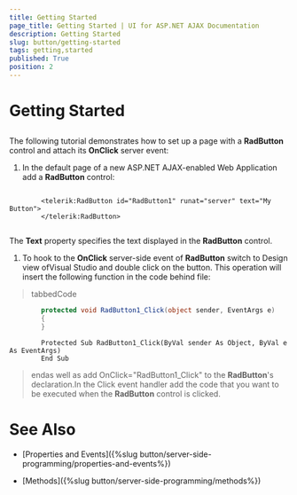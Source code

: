 ```yaml
---
title: Getting Started
page_title: Getting Started | UI for ASP.NET AJAX Documentation
description: Getting Started
slug: button/getting-started
tags: getting,started
published: True
position: 2
---
```


# Getting Started



## 

The following tutorial demonstrates how to set up a page with a __RadButton__ control and attach its __OnClick__ server event:

1. In the default page of a new ASP.NET AJAX-enabled Web Application add a __RadButton__ control:

````ASPNET
		
		<telerik:RadButton id="RadButton1" runat="server" text="My Button">
		</telerik:RadButton>
		
````

The __Text__ property specifies the text displayed in the __RadButton__ control.

1. To hook to the __OnClick__ server-side event of __RadButton__ switch to Design view ofVisual Studio and double click on the button. This operation will insert the following function in the code behind file:

>tabbedCode

````C#
		protected void RadButton1_Click(object sender, EventArgs e)
		{
		}
````



````VB.NET
		Protected Sub RadButton1_Click(ByVal sender As Object, ByVal e As EventArgs)
		End Sub
````


>endas well as add OnClick="RadButton1_Click" to the __RadButton__'s declaration.In the Click event handler add the code that you want to be executed when the __RadButton__ control is clicked.

# See Also

 * [Properties and Events]({%slug button/server-side-programming/properties-and-events%})

 * [Methods]({%slug button/server-side-programming/methods%})
